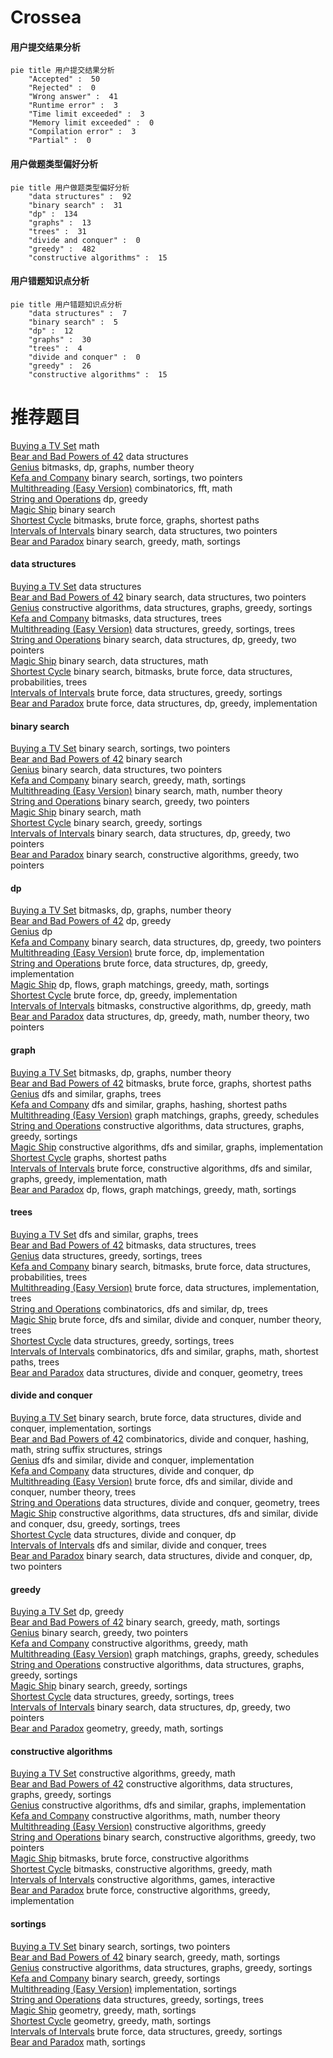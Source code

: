 # Crossea
<!-- tabs:start -->
#### **用户提交结果分析**

```mermaid
pie title 用户提交结果分析
    "Accepted" :  50
    "Rejected" :  0
    "Wrong answer" :  41
    "Runtime error" :  3
    "Time limit exceeded" :  3
    "Memory limit exceeded" :  0
    "Compilation error" :  3
    "Partial" :  0
```
#### **用户做题类型偏好分析**

```mermaid
pie title 用户做题类型偏好分析
    "data structures" :  92
    "binary search" :  31
    "dp" :  134
    "graphs" :  13
    "trees" :  31
    "divide and conquer" :  0
    "greedy" :  482
    "constructive algorithms" :  15
```
#### **用户错题知识点分析**

```mermaid
pie title 用户错题知识点分析
    "data structures" :  7
    "binary search" :  5
    "dp" :  12
    "graphs" :  30
    "trees" :  4
    "divide and conquer" :  0
    "greedy" :  26
    "constructive algorithms" :  15
```
<!-- tabs:end -->
# 推荐题目
[Buying a TV Set](http://codeforces.com/problemset/problem/1041/B)		math		  
[Bear and Bad Powers of 42](http://codeforces.com/problemset/problem/679/E)		data structures		  
[Genius](http://codeforces.com/problemset/problem/1497/D)		bitmasks,
                        dp,
                        graphs,
                        number theory		  
[Kefa and Company](http://codeforces.com/problemset/problem/580/B)		binary search,
                        sortings,
                        two pointers		  
[Multithreading (Easy Version)](http://codeforces.com/problemset/problem/1450/H1)		combinatorics,
                        fft,
                        math		  
[String and Operations](http://codeforces.com/problemset/problem/1455/F)		dp,
                        greedy		  
[Magic Ship](http://codeforces.com/problemset/problem/1117/C)		binary search		  
[Shortest Cycle](https://codeforces.com/contest/1206/problem/D)		bitmasks,
                        brute force,
                        graphs,
                        shortest paths		  
[Intervals of Intervals](http://codeforces.com/problemset/problem/1034/D)		binary search,
                        data structures,
                        two pointers		  
[Bear and Paradox](http://codeforces.com/problemset/problem/639/E)		binary search,
                        greedy,
                        math,
                        sortings		  
<!-- tabs:start -->
#### **data structures**
[Buying a TV Set](http://codeforces.com/problemset/problem/679/E)		data structures		  
[Bear and Bad Powers of 42](http://codeforces.com/problemset/problem/1034/D)		binary search,
                        data structures,
                        two pointers		  
[Genius](https://codeforces.com/contest/737/problem/C)		constructive algorithms,
                        data structures,
                        graphs,
                        greedy,
                        sortings		  
[Kefa and Company](http://codeforces.com/problemset/problem/620/E)		bitmasks,
                        data structures,
                        trees		  
[Multithreading (Easy Version)](http://codeforces.com/problemset/problem/1466/D)		data structures,
                        greedy,
                        sortings,
                        trees		  
[String and Operations](http://codeforces.com/problemset/problem/1492/C)		binary search,
                        data structures,
                        dp,
                        greedy,
                        two pointers		  
[Magic Ship](http://codeforces.com/problemset/problem/1490/G)		binary search,
                        data structures,
                        math		  
[Shortest Cycle](http://codeforces.com/problemset/problem/1479/D)		binary search,
                        bitmasks,
                        brute force,
                        data structures,
                        probabilities,
                        trees		  
[Intervals of Intervals](http://codeforces.com/problemset/problem/1497/A)		brute force,
                        data structures,
                        greedy,
                        sortings		  
[Bear and Paradox](http://codeforces.com/problemset/problem/1491/C)		brute force,
                        data structures,
                        dp,
                        greedy,
                        implementation		  
#### **binary search**
[Buying a TV Set](http://codeforces.com/problemset/problem/580/B)		binary search,
                        sortings,
                        two pointers		  
[Bear and Bad Powers of 42](http://codeforces.com/problemset/problem/1117/C)		binary search		  
[Genius](http://codeforces.com/problemset/problem/1034/D)		binary search,
                        data structures,
                        two pointers		  
[Kefa and Company](http://codeforces.com/problemset/problem/639/E)		binary search,
                        greedy,
                        math,
                        sortings		  
[Multithreading (Easy Version)](http://codeforces.com/problemset/problem/1223/G)		binary search,
                        math,
                        number theory		  
[String and Operations](http://codeforces.com/problemset/problem/343/C)		binary search,
                        greedy,
                        two pointers		  
[Magic Ship](http://codeforces.com/problemset/problem/685/C)		binary search,
                        math		  
[Shortest Cycle](https://codeforces.com/contest/737/problem/A)		binary search,
                        greedy,
                        sortings		  
[Intervals of Intervals](http://codeforces.com/problemset/problem/1492/C)		binary search,
                        data structures,
                        dp,
                        greedy,
                        two pointers		  
[Bear and Paradox](http://codeforces.com/problemset/problem/1463/D)		binary search,
                        constructive algorithms,
                        greedy,
                        two pointers		  
#### **dp**
[Buying a TV Set](http://codeforces.com/problemset/problem/1497/D)		bitmasks,
                        dp,
                        graphs,
                        number theory		  
[Bear and Bad Powers of 42](http://codeforces.com/problemset/problem/1455/F)		dp,
                        greedy		  
[Genius](https://codeforces.com/contest/1013/problem/E)		dp		  
[Kefa and Company](http://codeforces.com/problemset/problem/1492/C)		binary search,
                        data structures,
                        dp,
                        greedy,
                        two pointers		  
[Multithreading (Easy Version)](https://codeforces.com/contest/1457/problem/C)		brute force,
                        dp,
                        implementation		  
[String and Operations](http://codeforces.com/problemset/problem/1491/C)		brute force,
                        data structures,
                        dp,
                        greedy,
                        implementation		  
[Magic Ship](http://codeforces.com/problemset/problem/1437/C)		dp,
                        flows,
                        graph matchings,
                        greedy,
                        math,
                        sortings		  
[Shortest Cycle](http://codeforces.com/problemset/problem/1499/B)		brute force,
                        dp,
                        greedy,
                        implementation		  
[Intervals of Intervals](http://codeforces.com/problemset/problem/1491/D)		bitmasks,
                        constructive algorithms,
                        dp,
                        greedy,
                        math		  
[Bear and Paradox](http://codeforces.com/problemset/problem/1497/E1)		data structures,
                        dp,
                        greedy,
                        math,
                        number theory,
                        two pointers		  
#### **graph**
[Buying a TV Set](http://codeforces.com/problemset/problem/1497/D)		bitmasks,
                        dp,
                        graphs,
                        number theory		  
[Bear and Bad Powers of 42](https://codeforces.com/contest/1206/problem/D)		bitmasks,
                        brute force,
                        graphs,
                        shortest paths		  
[Genius](http://codeforces.com/problemset/problem/369/C)		dfs and similar,
                        graphs,
                        trees		  
[Kefa and Company](http://codeforces.com/problemset/problem/567/E)		dfs and similar,
                        graphs,
                        hashing,
                        shortest paths		  
[Multithreading (Easy Version)](http://codeforces.com/problemset/problem/737/E)		graph matchings,
                        graphs,
                        greedy,
                        schedules		  
[String and Operations](https://codeforces.com/contest/737/problem/C)		constructive algorithms,
                        data structures,
                        graphs,
                        greedy,
                        sortings		  
[Magic Ship](http://codeforces.com/problemset/problem/1316/D)		constructive algorithms,
                        dfs and similar,
                        graphs,
                        implementation		  
[Shortest Cycle](http://codeforces.com/problemset/problem/601/A)		graphs,
                        shortest paths		  
[Intervals of Intervals](http://codeforces.com/problemset/problem/1487/C)		brute force,
                        constructive algorithms,
                        dfs and similar,
                        graphs,
                        greedy,
                        implementation,
                        math		  
[Bear and Paradox](http://codeforces.com/problemset/problem/1437/C)		dp,
                        flows,
                        graph matchings,
                        greedy,
                        math,
                        sortings		  
#### **trees**
[Buying a TV Set](http://codeforces.com/problemset/problem/369/C)		dfs and similar,
                        graphs,
                        trees		  
[Bear and Bad Powers of 42](http://codeforces.com/problemset/problem/620/E)		bitmasks,
                        data structures,
                        trees		  
[Genius](http://codeforces.com/problemset/problem/1466/D)		data structures,
                        greedy,
                        sortings,
                        trees		  
[Kefa and Company](http://codeforces.com/problemset/problem/1479/D)		binary search,
                        bitmasks,
                        brute force,
                        data structures,
                        probabilities,
                        trees		  
[Multithreading (Easy Version)](http://codeforces.com/problemset/problem/1511/C)		brute force,
                        data structures,
                        implementation,
                        trees		  
[String and Operations](http://codeforces.com/problemset/problem/1499/F)		combinatorics,
                        dfs and similar,
                        dp,
                        trees		  
[Magic Ship](http://codeforces.com/problemset/problem/1491/E)		brute force,
                        dfs and similar,
                        divide and conquer,
                        number theory,
                        trees		  
[Shortest Cycle](http://codeforces.com/problemset/problem/1466/D)		data structures,
                        greedy,
                        sortings,
                        trees		  
[Intervals of Intervals](http://codeforces.com/problemset/problem/1495/D)		combinatorics,
                        dfs and similar,
                        graphs,
                        math,
                        shortest paths,
                        trees		  
[Bear and Paradox](http://codeforces.com/problemset/problem/1303/G)		data structures,
                        divide and conquer,
                        geometry,
                        trees		  
#### **divide and conquer**
[Buying a TV Set](http://codeforces.com/problemset/problem/1461/D)		binary search,
                        brute force,
                        data structures,
                        divide and conquer,
                        implementation,
                        sortings		  
[Bear and Bad Powers of 42](http://codeforces.com/problemset/problem/1466/G)		combinatorics,
                        divide and conquer,
                        hashing,
                        math,
                        string suffix structures,
                        strings		  
[Genius](http://codeforces.com/problemset/problem/1490/D)		dfs and similar,
                        divide and conquer,
                        implementation		  
[Kefa and Company](https://codeforces.com/contest/1483/problem/C)		data structures,
                        divide and conquer,
                        dp		  
[Multithreading (Easy Version)](http://codeforces.com/problemset/problem/1491/E)		brute force,
                        dfs and similar,
                        divide and conquer,
                        number theory,
                        trees		  
[String and Operations](http://codeforces.com/problemset/problem/1303/G)		data structures,
                        divide and conquer,
                        geometry,
                        trees		  
[Magic Ship](http://codeforces.com/problemset/problem/1494/D)		constructive algorithms,
                        data structures,
                        dfs and similar,
                        divide and conquer,
                        dsu,
                        greedy,
                        sortings,
                        trees		  
[Shortest Cycle](http://codeforces.com/problemset/problem/1482/E)		data structures,
                        divide and conquer,
                        dp		  
[Intervals of Intervals](http://codeforces.com/problemset/problem/566/C)		dfs and similar,
                        divide and conquer,
                        trees		  
[Bear and Paradox](http://codeforces.com/problemset/problem/1428/F)		binary search,
                        data structures,
                        divide and conquer,
                        dp,
                        two pointers		  
#### **greedy**
[Buying a TV Set](http://codeforces.com/problemset/problem/1455/F)		dp,
                        greedy		  
[Bear and Bad Powers of 42](http://codeforces.com/problemset/problem/639/E)		binary search,
                        greedy,
                        math,
                        sortings		  
[Genius](http://codeforces.com/problemset/problem/343/C)		binary search,
                        greedy,
                        two pointers		  
[Kefa and Company](http://codeforces.com/problemset/problem/1054/G)		constructive algorithms,
                        greedy,
                        math		  
[Multithreading (Easy Version)](http://codeforces.com/problemset/problem/737/E)		graph matchings,
                        graphs,
                        greedy,
                        schedules		  
[String and Operations](https://codeforces.com/contest/737/problem/C)		constructive algorithms,
                        data structures,
                        graphs,
                        greedy,
                        sortings		  
[Magic Ship](https://codeforces.com/contest/737/problem/A)		binary search,
                        greedy,
                        sortings		  
[Shortest Cycle](http://codeforces.com/problemset/problem/1466/D)		data structures,
                        greedy,
                        sortings,
                        trees		  
[Intervals of Intervals](http://codeforces.com/problemset/problem/1492/C)		binary search,
                        data structures,
                        dp,
                        greedy,
                        two pointers		  
[Bear and Paradox](https://codeforces.com/contest/1496/problem/C)		geometry,
                        greedy,
                        math,
                        sortings		  
#### **constructive algorithms**
[Buying a TV Set](http://codeforces.com/problemset/problem/1054/G)		constructive algorithms,
                        greedy,
                        math		  
[Bear and Bad Powers of 42](https://codeforces.com/contest/737/problem/C)		constructive algorithms,
                        data structures,
                        graphs,
                        greedy,
                        sortings		  
[Genius](http://codeforces.com/problemset/problem/1316/D)		constructive algorithms,
                        dfs and similar,
                        graphs,
                        implementation		  
[Kefa and Company](http://codeforces.com/problemset/problem/1511/B)		constructive algorithms,
                        math,
                        number theory		  
[Multithreading (Easy Version)](http://codeforces.com/problemset/problem/1493/A)		constructive algorithms,
                        greedy		  
[String and Operations](http://codeforces.com/problemset/problem/1463/D)		binary search,
                        constructive algorithms,
                        greedy,
                        two pointers		  
[Magic Ship](https://codeforces.com/contest/1456/problem/B)		bitmasks,
                        brute force,
                        constructive algorithms		  
[Shortest Cycle](http://codeforces.com/problemset/problem/1492/D)		bitmasks,
                        constructive algorithms,
                        greedy,
                        math		  
[Intervals of Intervals](https://codeforces.com/contest/1504/problem/D)		constructive algorithms,
                        games,
                        interactive		  
[Bear and Paradox](https://codeforces.com/contest/1483/problem/A)		brute force,
                        constructive algorithms,
                        greedy,
                        implementation		  
#### **sortings**
[Buying a TV Set](http://codeforces.com/problemset/problem/580/B)		binary search,
                        sortings,
                        two pointers		  
[Bear and Bad Powers of 42](http://codeforces.com/problemset/problem/639/E)		binary search,
                        greedy,
                        math,
                        sortings		  
[Genius](https://codeforces.com/contest/737/problem/C)		constructive algorithms,
                        data structures,
                        graphs,
                        greedy,
                        sortings		  
[Kefa and Company](https://codeforces.com/contest/737/problem/A)		binary search,
                        greedy,
                        sortings		  
[Multithreading (Easy Version)](http://codeforces.com/problemset/problem/1294/B)		implementation,
                        sortings		  
[String and Operations](http://codeforces.com/problemset/problem/1466/D)		data structures,
                        greedy,
                        sortings,
                        trees		  
[Magic Ship](https://codeforces.com/contest/1496/problem/C)		geometry,
                        greedy,
                        math,
                        sortings		  
[Shortest Cycle](http://codeforces.com/problemset/problem/1495/A)		geometry,
                        greedy,
                        math,
                        sortings		  
[Intervals of Intervals](http://codeforces.com/problemset/problem/1497/A)		brute force,
                        data structures,
                        greedy,
                        sortings		  
[Bear and Paradox](http://codeforces.com/problemset/problem/1427/A)		math,
                        sortings		  
<!-- tabs:end -->
